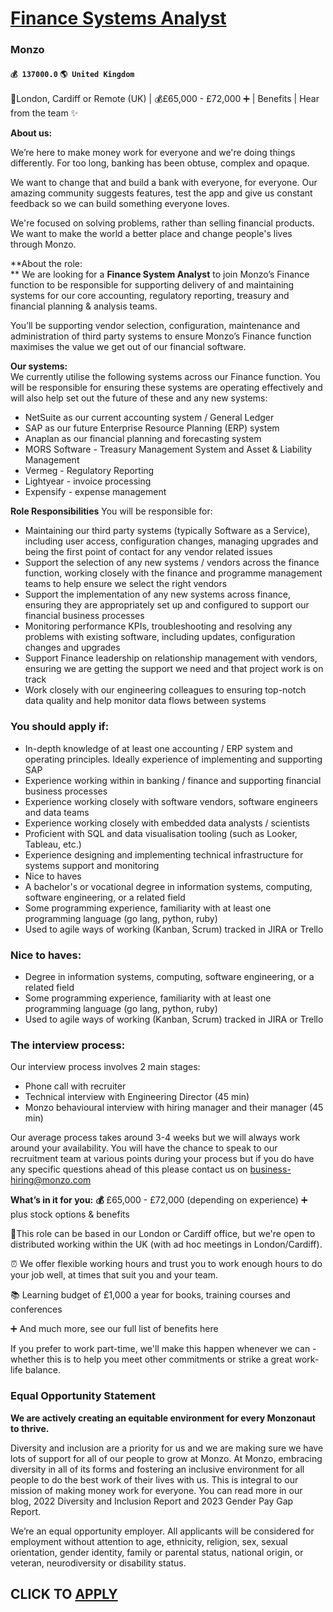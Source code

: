 # [Finance Systems Analyst](https://www.remotewlb.com/apply/finance-systems-analyst-66948)  
### Monzo  
#### `💰 137000.0` `🌎 United Kingdom`  

📍London, Cardiff or Remote (UK) | 💰£65,000 - £72,000 ➕ | Benefits | Hear from the team ✨  
  
 **About us:**

We’re here to make money work for everyone and we're doing things differently. For too long, banking has been obtuse, complex and opaque.

We want to change that and build a bank with everyone, for everyone. Our amazing community suggests features, test the app and give us constant feedback so we can build something everyone loves.

We're focused on solving problems, rather than selling financial products. We want to make the world a better place and change people's lives through Monzo.

 **About the role:  
** We are looking for a **Finance System Analyst** to join Monzo’s Finance function to be responsible for supporting delivery of and maintaining systems for our core accounting, regulatory reporting, treasury and financial planning & analysis teams.

You’ll be supporting vendor selection, configuration, maintenance and administration of third party systems to ensure Monzo’s Finance function maximises the value we get out of our financial software.

**Our systems:**  
We currently utilise the following systems across our Finance function. You will be responsible for ensuring these systems are operating effectively and will also help set out the future of these and any new systems:

  * NetSuite as our current accounting system / General Ledger
  * SAP as our future Enterprise Resource Planning (ERP) system
  * Anaplan as our financial planning and forecasting system
  * MORS Software - Treasury Management System and Asset & Liability Management
  * Vermeg - Regulatory Reporting 
  * Lightyear - invoice processing
  * Expensify - expense management

**Role Responsibilities** You will be responsible for:

  * Maintaining our third party systems (typically Software as a Service), including user access, configuration changes, managing upgrades and being the first point of contact for any vendor related issues
  * Support the selection of any new systems / vendors across the finance function, working closely with the finance and programme management teams to help ensure we select the right vendors
  * Support the implementation of any new systems across finance, ensuring they are appropriately set up and configured to support our financial business processes
  * Monitoring performance KPIs, troubleshooting and resolving any problems with existing software, including updates, configuration changes and upgrades
  * Support Finance leadership on relationship management with vendors, ensuring we are getting the support we need and that project work is on track
  * Work closely with our engineering colleagues to ensuring top-notch data quality and help monitor data flows between systems

### You should apply if:

  * In-depth knowledge of at least one accounting / ERP system and operating principles. Ideally experience of implementing and supporting SAP
  * Experience working within in banking / finance and supporting financial business processes
  * Experience working closely with software vendors, software engineers and data teams
  * Experience working closely with embedded data analysts / scientists
  * Proficient with SQL and data visualisation tooling (such as Looker, Tableau, etc.)
  * Experience designing and implementing technical infrastructure for systems support and monitoring
  * Nice to haves
  * A bachelor's or vocational degree in information systems, computing, software engineering, or a related field
  * Some programming experience, familiarity with at least one programming language (go lang, python, ruby)
  * Used to agile ways of working (Kanban, Scrum) tracked in JIRA or Trello

### Nice to haves:

  * Degree in information systems, computing, software engineering, or a related field
  * Some programming experience, familiarity with at least one programming language (go lang, python, ruby)
  * Used to agile ways of working (Kanban, Scrum) tracked in JIRA or Trello

### The interview process:

Our interview process involves 2 main stages:

  * Phone call with recruiter
  * Technical interview with Engineering Director (45 min)
  * Monzo behavioural interview with hiring manager and their manager (45 min)

Our average process takes around 3-4 weeks but we will always work around your availability. You will have the chance to speak to our recruitment team at various points during your process but if you do have any specific questions ahead of this please contact us on business-hiring@monzo.com

 **What’s in it for you:** **💰** £65,000 - £72,000 (depending on experience) ➕ plus stock options & benefits

📍This role can be based in our London or Cardiff office, but we're open to distributed working within the UK (with ad hoc meetings in London/Cardiff).

⏰ We offer flexible working hours and trust you to work enough hours to do your job well, at times that suit you and your team.

📚 Learning budget of £1,000 a year for books, training courses and conferences

➕ And much more, see our full list of benefits here

If you prefer to work part-time, we'll make this happen whenever we can - whether this is to help you meet other commitments or strike a great work-life balance.

### Equal Opportunity Statement

 **We are actively creating an equitable environment for every Monzonaut to thrive.**

Diversity and inclusion are a priority for us and we are making sure we have lots of support for all of our people to grow at Monzo. At Monzo, embracing diversity in all of its forms and fostering an inclusive environment for all people to do the best work of their lives with us. This is integral to our mission of making money work for everyone. You can read more in our blog, 2022 Diversity and Inclusion Report and 2023 Gender Pay Gap Report.

We’re an equal opportunity employer. All applicants will be considered for employment without attention to age, ethnicity, religion, sex, sexual orientation, gender identity, family or parental status, national origin, or veteran, neurodiversity or disability status.

  
## CLICK TO [APPLY](https://www.remotewlb.com/apply/finance-systems-analyst-66948)

